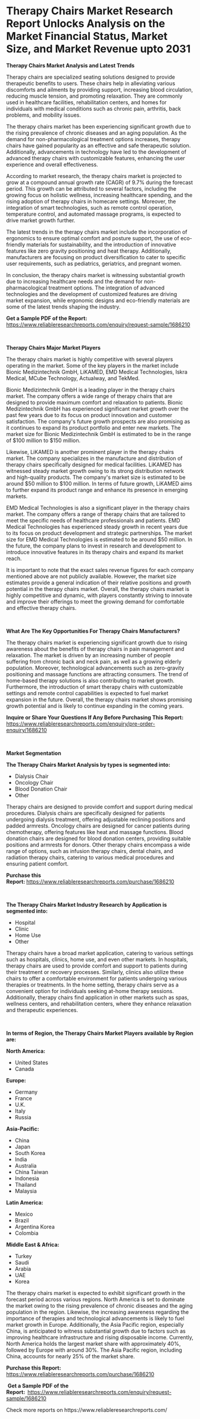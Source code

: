 <p><h1>Therapy Chairs Market Research Report Unlocks Analysis on the Market Financial Status, Market Size, and Market Revenue upto 2031</h1></p><p><strong>Therapy Chairs Market Analysis and Latest Trends</strong></p>
<p><p>Therapy chairs are specialized seating solutions designed to provide therapeutic benefits to users. These chairs help in alleviating various discomforts and ailments by providing support, increasing blood circulation, reducing muscle tension, and promoting relaxation. They are commonly used in healthcare facilities, rehabilitation centers, and homes for individuals with medical conditions such as chronic pain, arthritis, back problems, and mobility issues.</p><p>The therapy chairs market has been experiencing significant growth due to the rising prevalence of chronic diseases and an aging population. As the demand for non-pharmacological treatment options increases, therapy chairs have gained popularity as an effective and safe therapeutic solution. Additionally, advancements in technology have led to the development of advanced therapy chairs with customizable features, enhancing the user experience and overall effectiveness.</p><p>According to market research, the therapy chairs market is projected to grow at a compound annual growth rate (CAGR) of 9.7% during the forecast period. This growth can be attributed to several factors, including the growing focus on holistic wellness, increasing healthcare spending, and the rising adoption of therapy chairs in homecare settings. Moreover, the integration of smart technologies, such as remote control operation, temperature control, and automated massage programs, is expected to drive market growth further.</p><p>The latest trends in the therapy chairs market include the incorporation of ergonomics to ensure optimal comfort and posture support, the use of eco-friendly materials for sustainability, and the introduction of innovative features like zero gravity positioning and heat therapy. Additionally, manufacturers are focusing on product diversification to cater to specific user requirements, such as pediatrics, geriatrics, and pregnant women.</p><p>In conclusion, the therapy chairs market is witnessing substantial growth due to increasing healthcare needs and the demand for non-pharmacological treatment options. The integration of advanced technologies and the development of customized features are driving market expansion, while ergonomic designs and eco-friendly materials are some of the latest trends shaping the industry.</p></p>
<p><strong>Get a Sample PDF of the Report:&nbsp;</strong> <a href="https://www.reliableresearchreports.com/enquiry/request-sample/1686210">https://www.reliableresearchreports.com/enquiry/request-sample/1686210</a></p>
<p>&nbsp;</p>
<p><strong>Therapy Chairs Major Market Players</strong></p>
<p><p>The therapy chairs market is highly competitive with several players operating in the market. Some of the key players in the market include Bionic Medizintechnik GmbH, LiKAMED, EMD Medical Technologies, Iskra Medical, MCube Technology, Actualway, and TekMed. </p><p>Bionic Medizintechnik GmbH is a leading player in the therapy chairs market. The company offers a wide range of therapy chairs that are designed to provide maximum comfort and relaxation to patients. Bionic Medizintechnik GmbH has experienced significant market growth over the past few years due to its focus on product innovation and customer satisfaction. The company's future growth prospects are also promising as it continues to expand its product portfolio and enter new markets. The market size for Bionic Medizintechnik GmbH is estimated to be in the range of $100 million to $150 million.</p><p>Likewise, LiKAMED is another prominent player in the therapy chairs market. The company specializes in the manufacture and distribution of therapy chairs specifically designed for medical facilities. LiKAMED has witnessed steady market growth owing to its strong distribution network and high-quality products. The company's market size is estimated to be around $50 million to $100 million. In terms of future growth, LiKAMED aims to further expand its product range and enhance its presence in emerging markets.</p><p>EMD Medical Technologies is also a significant player in the therapy chairs market. The company offers a range of therapy chairs that are tailored to meet the specific needs of healthcare professionals and patients. EMD Medical Technologies has experienced steady growth in recent years due to its focus on product development and strategic partnerships. The market size for EMD Medical Technologies is estimated to be around $50 million. In the future, the company plans to invest in research and development to introduce innovative features in its therapy chairs and expand its market reach.</p><p>It is important to note that the exact sales revenue figures for each company mentioned above are not publicly available. However, the market size estimates provide a general indication of their relative positions and growth potential in the therapy chairs market. Overall, the therapy chairs market is highly competitive and dynamic, with players constantly striving to innovate and improve their offerings to meet the growing demand for comfortable and effective therapy chairs.</p></p>
<p>&nbsp;</p>
<p><strong>What Are The Key Opportunities For Therapy Chairs Manufacturers?</strong></p>
<p><p>The therapy chairs market is experiencing significant growth due to rising awareness about the benefits of therapy chairs in pain management and relaxation. The market is driven by an increasing number of people suffering from chronic back and neck pain, as well as a growing elderly population. Moreover, technological advancements such as zero-gravity positioning and massage functions are attracting consumers. The trend of home-based therapy solutions is also contributing to market growth. Furthermore, the introduction of smart therapy chairs with customizable settings and remote control capabilities is expected to fuel market expansion in the future. Overall, the therapy chairs market shows promising growth potential and is likely to continue expanding in the coming years.</p></p>
<p><strong>Inquire or Share Your Questions If Any Before Purchasing This Report:</strong> <a href="https://www.reliableresearchreports.com/enquiry/pre-order-enquiry/1686210">https://www.reliableresearchreports.com/enquiry/pre-order-enquiry/1686210</a></p>
<p>&nbsp;</p>
<p><strong>Market Segmentation</strong></p>
<p><strong>The Therapy Chairs Market Analysis by types is segmented into:</strong></p>
<p><ul><li>Dialysis Chair</li><li>Oncology Chair</li><li>Blood Donation Chair</li><li>Other</li></ul></p>
<p><p>Therapy chairs are designed to provide comfort and support during medical procedures. Dialysis chairs are specifically designed for patients undergoing dialysis treatment, offering adjustable reclining positions and padded armrests. Oncology chairs are designed for cancer patients during chemotherapy, offering features like heat and massage functions. Blood donation chairs are designed for blood donation centers, providing suitable positions and armrests for donors. Other therapy chairs encompass a wide range of options, such as infusion therapy chairs, dental chairs, and radiation therapy chairs, catering to various medical procedures and ensuring patient comfort.</p></p>
<p><strong>Purchase this Report:&nbsp;</strong><a href="https://www.reliableresearchreports.com/purchase/1686210">https://www.reliableresearchreports.com/purchase/1686210</a></p>
<p>&nbsp;</p>
<p><strong>The Therapy Chairs Market Industry Research by Application is segmented into:</strong></p>
<p><ul><li>Hospital</li><li>Clinic</li><li>Home Use</li><li>Other</li></ul></p>
<p><p>Therapy chairs have a broad market application, catering to various settings such as hospitals, clinics, home use, and even other markets. In hospitals, therapy chairs are used to provide comfort and support to patients during their treatment or recovery processes. Similarly, clinics also utilize these chairs to offer a comfortable environment for patients undergoing various therapies or treatments. In the home setting, therapy chairs serve as a convenient option for individuals seeking at-home therapy sessions. Additionally, therapy chairs find application in other markets such as spas, wellness centers, and rehabilitation centers, where they enhance relaxation and therapeutic experiences.</p></p>
<p>&nbsp;</p>
<p><strong>In terms of Region, the Therapy Chairs Market Players available by Region are:</strong></p>
<p>
    <p> <strong> North America: </strong>
        <ul>
            <li>United States</li>
            <li>Canada</li>
        </ul>
        </p> 
    <p> <strong> Europe: </strong>
        <ul>
            <li>Germany</li>
            <li>France</li>
            <li>U.K.</li>
            <li>Italy</li>
            <li>Russia</li>
        </ul>
        </p> 
    <p> <strong> Asia-Pacific: </strong>
        <ul>
            <li>China</li>
            <li>Japan</li>
            <li>South Korea</li>
            <li>India</li>
            <li>Australia</li>
            <li>China Taiwan</li>
            <li>Indonesia</li>
            <li>Thailand</li>
            <li>Malaysia</li>
        </ul>
        </p> 
    <p> <strong> Latin America: </strong>
        <ul>
            <li>Mexico</li>
            <li>Brazil</li>
            <li>Argentina Korea</li>
            <li>Colombia</li>
        </ul>
        </p> 
    <p> <strong> Middle East & Africa: </strong>
        <ul>
            <li>Turkey</li>
            <li>Saudi</li>
            <li>Arabia</li>
            <li>UAE</li>
            <li>Korea</li>
        </ul>
    </p>
    </p>
<p><p>The therapy chairs market is expected to exhibit significant growth in the forecast period across various regions. North America is set to dominate the market owing to the rising prevalence of chronic diseases and the aging population in the region. Likewise, the increasing awareness regarding the importance of therapies and technological advancements is likely to fuel market growth in Europe. Additionally, the Asia Pacific region, especially China, is anticipated to witness substantial growth due to factors such as improving healthcare infrastructure and rising disposable income. Currently, North America holds the largest market share with approximately 40%, followed by Europe with around 30%. The Asia Pacific region, including China, accounts for nearly 25% of the market share.</p></p>
<p><strong>Purchase this Report: </strong><a href="https://www.reliableresearchreports.com/purchase/1686210">https://www.reliableresearchreports.com/purchase/1686210</a></p>
<p>&nbsp;<strong>Get a Sample PDF of the Report:&nbsp;&nbsp;</strong><a href="https://www.reliableresearchreports.com/enquiry/request-sample/1686210">https://www.reliableresearchreports.com/enquiry/request-sample/1686210</a></p>
<p><strong></strong></p>
<p>Check more reports on https://www.reliableresearchreports.com/</p>
